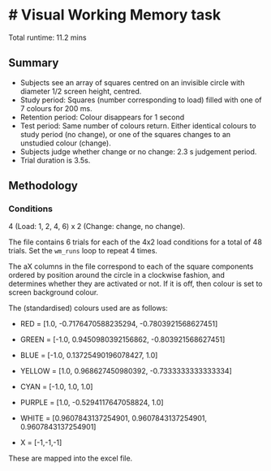 # # Visual Working Memory task

Total runtime: 11.2 mins

## Summary

- Subjects see an array of squares centred on an invisible circle with diameter 1/2 screen height, centred.
- Study period: Squares (number corresponding to load) filled with one of 7 colours for 200 ms.
- Retention period: Colour disappears for 1 second
- Test period: Same number of colours return. Either identical colours to study period (no change), or one of the squares changes to an unstudied colour (change).
- Subjects judge whether change or no change: 2.3 s judgement period.
- Trial duration is 3.5s.

## Methodology

### Conditions

4 (Load: 1, 2, 4, 6) x 2 (Change: change, no change). 

The file contains 6 trials for each of the 4x2 load conditions for a total of 48 trials. Set the `wm_runs` loop to repeat 4 times.

The aX columns in the file correspond to each of the square components ordered by position around the circle in a clockwise fashion, and determines whether they are activated or not. If it is off, then colour is set to screen background colour.

The (standardised) colours used are as follows:

- RED = [1.0, -0.7176470588235294, -0.7803921568627451]

- GREEN = [-1.0, 0.9450980392156862, -0.803921568627451]

- BLUE = [-1.0, 0.13725490196078427, 1.0]

- YELLOW = [1.0, 0.968627450980392, -0.7333333333333334]

- CYAN = [-1.0, 1.0, 1.0]

- PURPLE = [1.0, -0.5294117647058824, 1.0]

- WHITE = [0.9607843137254901, 0.9607843137254901, 0.9607843137254901]

- X = [-1,-1,-1]

These are mapped into the excel file. 